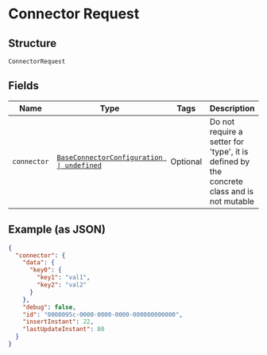 
# Connector Request

## Structure

`ConnectorRequest`

## Fields

| Name | Type | Tags | Description |
|  --- | --- | --- | --- |
| `connector` | [`BaseConnectorConfiguration \| undefined`](../../doc/models/base-connector-configuration.md) | Optional | Do not require a setter for 'type', it is defined by the concrete class and is not mutable |

## Example (as JSON)

```json
{
  "connector": {
    "data": {
      "key0": {
        "key1": "val1",
        "key2": "val2"
      }
    },
    "debug": false,
    "id": "0000095c-0000-0000-0000-000000000000",
    "insertInstant": 22,
    "lastUpdateInstant": 80
  }
}
```

